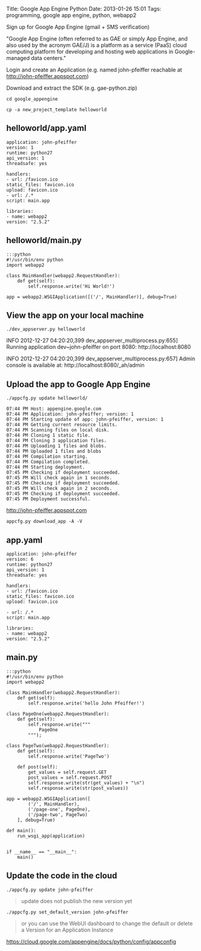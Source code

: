 Title: Google App Engine Python
Date: 2013-01-26 15:01
Tags: programming, google app engine, python, webapp2

Sign up for Google App Engine (gmail + SMS verification)

"Google App Engine (often referred to as GAE or simply App Engine, and also used by the acronym GAE/J) is a platform as a service (PaaS) cloud computing platform for developing and hosting web applications in Google-managed data centers."

Login and create an Application (e.g. named john-pfeiffer reachable at <http://john-pfeiffer.appspot.com>)

Download and extract the SDK (e.g. gae-python.zip)

`cd google_appengine`

`cp -a new_project_template helloworld`


## helloworld/app.yaml

    application: john-pfeiffer  
    version: 1  
    runtime: python27  
    api_version: 1  
    threadsafe: yes
    
    handlers:
    - url: /favicon.ico
    static_files: favicon.ico
    upload: favicon.ico
    - url: /.*
    script: main.app

    libraries:
    - name: webapp2
    version: "2.5.2"


## helloworld/main.py

    :::python
    #!/usr/bin/env python
    import webapp2

    class MainHandler(webapp2.RequestHandler):
        def get(self):
            self.response.write('Hi World!')

    app = webapp2.WSGIApplication([('/', MainHandler)], debug=True)


## View the app on your local machine

`./dev_appserver.py helloworld`

INFO 2012-12-27 04:20:20,399 dev_appserver_multiprocess.py:655]
Running application dev\~john-pfeiffer on port 8080:
http://localhost:8080

INFO 2012-12-27 04:20:20,399 dev_appserver_multiprocess.py:657] Admin console is available at: http://localhost:8080/\_ah/admin


## Upload the app to Google App Engine

`./appcfg.py update helloworld/`

    07:44 PM Host: appengine.google.com  
    07:44 PM Application: john-pfeiffer; version: 1  
    07:44 PM Starting update of app: john-pfeiffer, version: 1  
    07:44 PM Getting current resource limits.  
    07:44 PM Scanning files on local disk.  
    07:44 PM Cloning 1 static file.  
    07:44 PM Cloning 3 application files.  
    07:44 PM Uploading 1 files and blobs.  
    07:44 PM Uploaded 1 files and blobs  
    07:44 PM Compilation starting.  
    07:44 PM Compilation completed.  
    07:44 PM Starting deployment.  
    07:45 PM Checking if deployment succeeded.  
    07:45 PM Will check again in 1 seconds.  
    07:45 PM Checking if deployment succeeded.  
    07:45 PM Will check again in 2 seconds.  
    07:45 PM Checking if deployment succeeded.  
    07:45 PM Deployment successful.
    

<http://john-pfeiffer.appspot.com>


`appcfg.py download_app -A -V`


## app.yaml

    application: john-pfeiffer
    version: 6
    runtime: python27
    api_version: 1
    threadsafe: yes
    
    handlers:  
    - url: /favicon.ico
    static_files: favicon.ico
    upload: favicon.ico
    
    - url: /.*
    script: main.app
    
    libraries:  
    - name: webapp2
    version: "2.5.2"
    
## main.py

    :::python
    #!/usr/bin/env python
    import webapp2

    class MainHandler(webapp2.RequestHandler):
        def get(self):
            self.response.write('hello John Pfeiffer!')

    class PageOne(webapp2.RequestHandler):
        def get(self):
            self.response.write("""
                PageOne
            """);

    class PageTwo(webapp2.RequestHandler):
        def get(self):
            self.response.write('PageTwo')

        def post(self):
            get_values = self.request.GET
            post_values = self.request.POST
            self.response.write(str(get_values) + "\n")
            self.response.write(str(post_values))

    app = webapp2.WSGIApplication([  
            ('/', MainHandler),
            ('/page-one', PageOne),
            ('/page-two', PageTwo)
        ], debug=True)
    
    def main():  
        run_wsgi_app(application)
    
    
    if __name__ == "__main__":  
        main()


## Update the code in the cloud

`./appcfg.py update john-pfeiffer`
> update does not publish the new version yet

`./appcfg.py set_default_version john-pfeiffer`

> or you can use the WebUI dashboard to change the default or delete a Version for an Application Instance

<https://cloud.google.com/appengine/docs/python/config/appconfig>